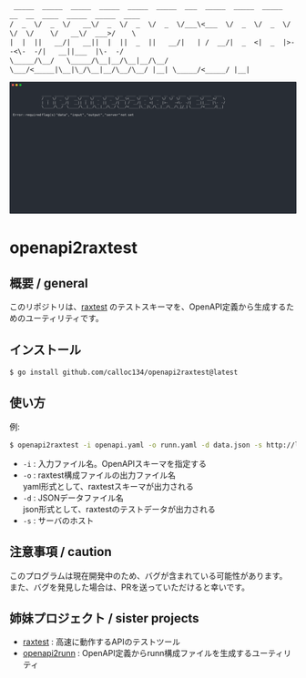 ```
 _____  _____  _____  _____  _____  _____  ___  _____  _____  _____  __  __  ____  _____  _____  ____ 
/  _  \/  _  \/   __\/  _  \/  _  \/  _  \/___\<___  \/  _  \/  _  \/  \/  \/    \/   __\/  ___>/    \
|  |  ||   __/|   __||  |  ||  _  ||   __/|   | /  __/|  _  <|  _  |>-    -<\-  -/|   __||___  |\-  -/
\_____/\__/   \_____/\__|__/\__|__/\__/   \___/<_____|\__|\_/\__|__/\__/\__/ |__| \_____/<_____/ |__| 

```

![image](openapi2raxtest.output.svg)
# openapi2raxtest

## 概要 / general

このリポジトリは、[raxtest](https://github.com/calloc134/raxtest) のテストスキーマを、OpenAPI定義から生成するためのユーティリティです。

## インストール
```bash
$ go install github.com/calloc134/openapi2raxtest@latest
```

## 使い方

例:
```bash
$ openapi2raxtest -i openapi.yaml -o runn.yaml -d data.json -s http://localhost:8080
```

 - `-i` : 入力ファイル名。OpenAPIスキーマを指定する
 - `-o` : raxtest構成ファイルの出力ファイル名  
yaml形式として、raxtestスキーマが出力される
 - `-d` : JSONデータファイル名  
json形式として、raxtestのテストデータが出力される
 - `-s` : サーバのホスト

## 注意事項 / caution
このプログラムは現在開発中のため、バグが含まれている可能性があります。  
また、バグを発見した場合は、PRを送っていただけると幸いです。

## 姉妹プロジェクト / sister projects
 - [raxtest](https://github.com/calloc134/raxtest) : 高速に動作するAPIのテストツール
 - [openapi2runn](https://github.com/calloc134/openapi2runn) : OpenAPI定義からrunn構成ファイルを生成するユーティリティ